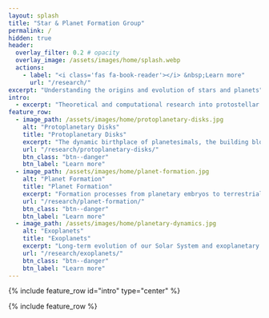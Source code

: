 ```yaml
---
layout: splash
title: "Star & Planet Formation Group"
permalink: /
hidden: true
header:
  overlay_filter: 0.2 # opacity
  overlay_image: /assets/images/home/splash.webp
  actions:
    - label: "<i class='fas fa-book-reader'></i> &nbsp;Learn more"
      url: "/research/"
excerpt: "Understanding the origins and evolution of stars and planets"
intro: 
  - excerpt: "Theoretical and computational research into protostellar and protoplanetary disks, star and planet formation, and long-term evolution of exoplanetary systems."
feature_row:
  - image_path: /assets/images/home/protoplanetary-disks.jpg
    alt: "Protoplanetary Disks"
    title: "Protoplanetary Disks"
    excerpt: "The dynamic birthplace of planetesimals, the building blocks of planets."
    url: "/research/protoplanetary-disks/"
    btn_class: "btn--danger"
    btn_label: "Learn more"
  - image_path: /assets/images/home/planet-formation.jpg
    alt: "Planet Formation"
    title: "Planet Formation"
    excerpt: "Formation processes from planetary embryos to terrestrial planets and gas giants."
    url: "/research/planet-formation/"
    btn_class: "btn--danger"
    btn_label: "Learn more"
  - image_path: /assets/images/home/planetary-dynamics.jpg
    alt: "Exoplanets"
    title: "Exoplanets"
    excerpt: "Long-term evolution of our Solar System and exoplanetary systems."
    url: "/research/exoplanets/"
    btn_class: "btn--danger"
    btn_label: "Learn more"
---
```


{% include feature_row id="intro" type="center" %}

{% include feature_row %}
